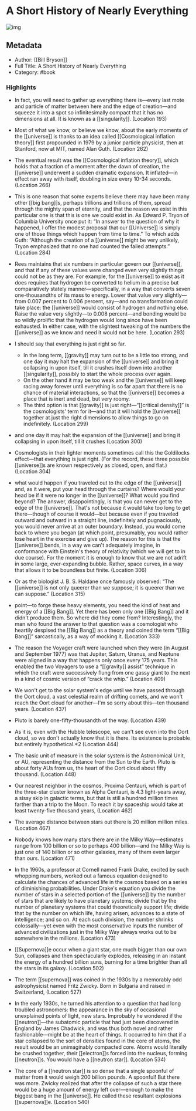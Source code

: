# A Short History of Nearly Everything

![img](https://readwise-assets.s3.amazonaws.com/static/images/default-book-icon-9.63dbe834380e.png)

## Metadata

- Author: [[Bill Bryson]]
- Full Title: A Short History of Nearly Everything
- Category: #book

### Highlights

- In fact, you will need to gather up everything there is—every last mote and particle of matter between here and the edge of creation—and squeeze it into a spot so infinitesimally compact that it has no dimensions at all. It is known as a [[singularity]]. (Location 193)
- Most of what we know, or believe we know, about the early moments of the [[universe]] is thanks to an idea called [[Cosmological inflation theory]] first propounded in 1979 by a junior particle physicist, then at Stanford, now at MIT, named Alan Guth. (Location 262)
- The eventual result was the [[Cosmological inflation theory]], which holds that a fraction of a moment after the dawn of creation, the [[universe]] underwent a sudden dramatic expansion. It inflated—in effect ran away with itself, doubling in size every 10-34 seconds. (Location 266)

- This is one reason that some experts believe there may have been many other [[big bang]]s, perhaps trillions and trillions of them, spread through the mighty span of eternity, and that the reason we exist in this particular one is that this is one we could exist in. As Edward P. Tryon of Columbia University once put it: “In answer to the question of why it happened, I offer the modest proposal that our [[Universe]] is simply one of those things which happen from time to time.” To which adds Guth: “Although the creation of a [[universe]] might be very unlikely, Tryon emphasized that no one had counted the failed attempts.” (Location 284)

- Rees maintains that six numbers in particular govern our [[universe]], and that if any of these values were changed even very slightly things could not be as they are. For example, for the [[universe]] to exist as it does requires that hydrogen be converted to helium in a precise but comparatively stately manner—specifically, in a way that converts seven one-thousandths of its mass to energy. Lower that value very slightly—from 0.007 percent to 0.006 percent, say—and no transformation could take place: the [[universe]] would consist of hydrogen and nothing else. Raise the value very slightly—to 0.008 percent—and bonding would be so wildly prolific that the hydrogen would long since have been exhausted. In either case, with the slightest tweaking of the numbers the [[universe]] as we know and need it would not be here. (Location 293)

- I should say that everything is just right so far.
  - In the long term, [[gravity]] may turn out to be a little too strong, and one day it may halt the expansion of the [[universe]] and bring it collapsing in upon itself, till it crushes itself down into another [[singularity]], possibly to start the whole process over again.
  - On the other hand it may be too weak and the [[universe]] will keep racing away forever until everything is so far apart that there is no chance of material interactions, so that the [[universe]] becomes a place that is inert and dead, but very roomy.
  - The third option is that [[gravity]] is just right—“[[critical density]]” is the cosmologists' term for it—and that it will hold the [[universe]] together at just the right dimensions to allow things to go on indefinitely. (Location 299)

- and one day it may halt the expansion of the [[universe]] and bring it collapsing in upon itself, till it crushes (Location 300)

- Cosmologists in their lighter moments sometimes call this the Goldilocks effect—that everything is just right. (For the record, these three possible [[universe]]s are known respectively as closed, open, and flat.) (Location 304)

- what would happen if you traveled out to the edge of the [[universe]] and, as it were, put your head through the curtains? Where would your head be if it were no longer in the [[universe]]? What would you find beyond? The answer, disappointingly, is that you can never get to the edge of the [[universe]]. That's not because it would take too long to get there—though of course it would—but because even if you traveled outward and outward in a straight line, indefinitely and pugnaciously, you would never arrive at an outer boundary. Instead, you would come back to where you began (at which point, presumably, you would rather lose heart in the exercise and give up). The reason for this is that the [[universe]] bends, in a way we can't adequately imagine, in conformance with Einstein's theory of relativity (which we will get to in due course). For the moment it is enough to know that we are not adrift in some large, ever-expanding bubble. Rather, space curves, in a way that allows it to be boundless but finite. (Location 306)

- Or as the biologist J. B. S. Haldane once famously observed: “The [[universe]] is not only queerer than we suppose; it is queerer than we can suppose.” (Location 315)

- point—to forge these heavy elements, you need the kind of heat and energy of a [[Big Bang]]. Yet there has been only one [[Big Bang]] and it didn't produce them. So where did they come from? Interestingly, the man who found the answer to that question was a cosmologist who heartily despised the [[Big Bang]] as a theory and coined the term “[[Big Bang]]” sarcastically, as a way of mocking it. (Location 333)

- The reason the Voyager craft were launched when they were (in August and September 1977) was that Jupiter, Saturn, Uranus, and Neptune were aligned in a way that happens only once every 175 years. This enabled the two Voyagers to use a “[[gravity]] assist” technique in which the craft were successively flung from one gassy giant to the next in a kind of cosmic version of “crack the whip.” (Location 409)

- We won't get to the solar system's edge until we have passed through the Oort cloud, a vast celestial realm of drifting comets, and we won't reach the Oort cloud for another—I'm so sorry about this—ten thousand years. (Location 437)

- Pluto is barely one-fifty-thousandth of the way. (Location 439)

- As it is, even with the Hubble telescope, we can't see even into the Oort cloud, so we don't actually know that it is there. Its existence is probable but entirely hypothetical.\*2 (Location 444)
- The basic unit of measure in the solar system is the Astronomical Unit, or AU, representing the distance from the Sun to the Earth. Pluto is about forty AUs from us, the heart of the Oort cloud about fifty thousand. (Location 448)
- Our nearest neighbor in the cosmos, Proxima Centauri, which is part of the three-star cluster known as Alpha Centauri, is 4.3 light-years away, a sissy skip in galactic terms, but that is still a hundred million times farther than a trip to the Moon. To reach it by spaceship would take at least twenty-five thousand years, (Location 462)
- The average distance between stars out there is 20 million million miles. (Location 467)
- Nobody knows how many stars there are in the Milky Way—estimates range from 100 billion or so to perhaps 400 billion—and the Milky Way is just one of 140 billion or so other galaxies, many of them even larger than ours. (Location 471)
- In the 1960s, a professor at Cornell named Frank Drake, excited by such whopping numbers, worked out a famous equation designed to calculate the chances of advanced life in the cosmos based on a series of diminishing probabilities. Under Drake's equation you divide the number of stars in a selected portion of the [[universe]] by the number of stars that are likely to have planetary systems; divide that by the number of planetary systems that could theoretically support life; divide that by the number on which life, having arisen, advances to a state of intelligence; and so on. At each such division, the number shrinks colossally—yet even with the most conservative inputs the number of advanced civilizations just in the Milky Way always works out to be somewhere in the millions. (Location 473)
- [[Supernova]]e occur when a giant star, one much bigger than our own Sun, collapses and then spectacularly explodes, releasing in an instant the energy of a hundred billion suns, burning for a time brighter than all the stars in its galaxy. (Location 502)
- The term [[supernova]] was coined in the 1930s by a memorably odd astrophysicist named Fritz Zwicky. Born in Bulgaria and raised in Switzerland, (Location 527)
- In the early 1930s, he turned his attention to a question that had long troubled astronomers: the appearance in the sky of occasional unexplained points of light, new stars. Improbably he wondered if the [[neutron]]—the subatomic particle that had just been discovered in England by James Chadwick, and was thus both novel and rather fashionable—might be at the heart of things. It occurred to him that if a star collapsed to the sort of densities found in the core of atoms, the result would be an unimaginably compacted core. Atoms would literally be crushed together, their [[electron]]s forced into the nucleus, forming [[neutron]]s. You would have a [[neutron star]]. (Location 534)

- The core of a [[neutron star]] is so dense that a single spoonful of matter from it would weigh 200 billion pounds. A spoonful! But there was more. Zwicky realized that after the collapse of such a star there would be a huge amount of energy left over—enough to make the biggest bang in the [[universe]]. He called these resultant explosions [[supernova]]e. (Location 540)
